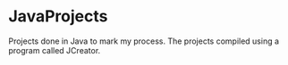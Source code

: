 # JavaProjects
Projects done in Java to mark my process.
The projects compiled using a program called JCreator. 
